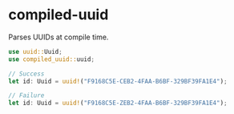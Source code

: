 # compiled-uuid

Parses UUIDs at compile time.

```rust
use uuid::Uuid;
use compiled_uuid::uuid;

// Success
let id: Uuid = uuid!("F9168C5E-CEB2-4FAA-B6BF-329BF39FA1E4");

// Failure
let id: Uuid = uuid!("F9168C5E-ZEB2-4FAA-B6BF-329BF39FA1E4");
```
